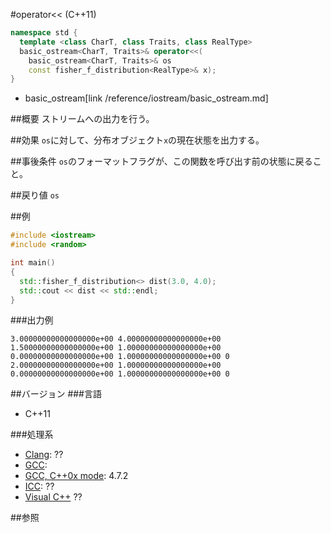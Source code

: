 #operator<< (C++11)
```cpp
namespace std {
  template <class CharT, class Traits, class RealType>
  basic_ostream<CharT, Traits>& operator<<(
    basic_ostream<CharT, Traits>& os
    const fisher_f_distribution<RealType>& x);
}
```
* basic_ostream[link /reference/iostream/basic_ostream.md]

##概要
ストリームへの出力を行う。


##効果
`os`に対して、分布オブジェクト`x`の現在状態を出力する。


##事後条件
`os`のフォーマットフラグが、この関数を呼び出す前の状態に戻ること。


##戻り値
`os`


##例
```cpp
#include <iostream>
#include <random>

int main()
{
  std::fisher_f_distribution<> dist(3.0, 4.0);
  std::cout << dist << std::endl;
}
```

###出力例
```
3.00000000000000000e+00 4.00000000000000000e+00 1.50000000000000000e+00 1.00000000000000000e+00 0.00000000000000000e+00 1.00000000000000000e+00 0 2.00000000000000000e+00 1.00000000000000000e+00 0.00000000000000000e+00 1.00000000000000000e+00 0
```

##バージョン
###言語
- C++11

###処理系
- [Clang](/implementation#clang.md): ??
- [GCC](/implementation#gcc.md): 
- [GCC, C++0x mode](/implementation#gcc.md): 4.7.2
- [ICC](/implementation#icc.md): ??
- [Visual C++](/implementation#visual_cpp.md) ??


##参照


